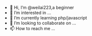 - 👋 Hi, I’m @weilai223,a beginner
- 👀 I’m interested in ...
- 🌱 I’m currently learning php/javascript
- 💞️ I’m looking to collaborate on ...
- 📫 How to reach me ...

